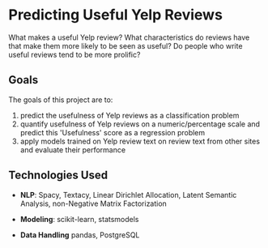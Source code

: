 # Predicting Useful Yelp Reviews

What makes a useful Yelp review? What characteristics do reviews have that make them more likely to be seen as useful? Do people who write useful reviews tend to be more prolific?

## Goals

The goals of this project are to:

1) predict the usefulness of Yelp reviews as a classification problem
2) quantify usefulness of Yelp reviews on a numeric/percentage scale and predict this 'Usefulness' score as a regression problem
3) apply models trained on Yelp review text on review text from other sites and evaluate their performance

## Technologies Used

* **NLP**: Spacy, Textacy, Linear Dirichlet Allocation, Latent Semantic Analysis, non-Negative Matrix Factorization
    
* **Modeling**: scikit-learn, statsmodels
    
* **Data Handling** pandas, PostgreSQL
